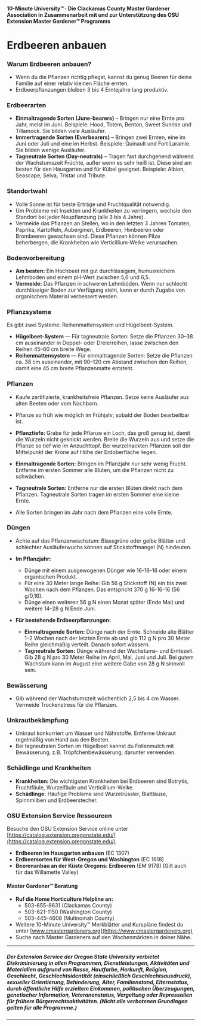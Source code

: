 #### 10-Minute University™ · Die Clackamas County Master Gardener Association in Zusammenarbeit mit und zur Unterstützung des OSU Extension Master Gardener™ Programms

# Erdbeeren anbauen

### Warum Erdbeeren anbauen?
- Wenn du die Pflanzen richtig pflegst, kannst du genug Beeren für deine Familie auf einer relativ kleinen Fläche ernten.
- Erdbeerpflanzungen bleiben 3 bis 4 Erntejahre lang produktiv.

### Erdbeerarten
- **Einmaltragende Sorten (June-bearers)** – Bringen nur eine Ernte pro Jahr, meist im Juni. Beispiele: Hood, Totem, Benton, Sweet Sunrise und Tillamook. Sie bilden viele Ausläufer.
- **Immertragende Sorten (Everbearers)** – Bringen zwei Ernten, eine im Juni oder Juli und eine im Herbst. Beispiele: Quinault und Fort Laramie. Sie bilden wenige Ausläufer.
- **Tagneutrale Sorten (Day-neutrals)** – Tragen fast durchgehend während der Wachstumszeit Früchte, außer wenn es sehr heiß ist. Diese sind am besten für den Hausgarten und für Kübel geeignet. Beispiele: Albion, Seascape, Selva, Tristar und Tribute.

### Standortwahl
- Volle Sonne ist für beste Erträge und Fruchtqualität notwendig.
- Um Probleme mit Insekten und Krankheiten zu verringern, wechsle den Standort bei jeder Neupflanzung (alle 3 bis 4 Jahre).
- Vermeide das Pflanzen an Stellen, wo in den letzten 3 Jahren Tomaten, Paprika, Kartoffeln, Auberginen, Erdbeeren, Himbeeren oder Brombeeren gewachsen sind. Diese Pflanzen können Pilze beherbergen, die Krankheiten wie Verticillium-Welke verursachen.

### Bodenvorbereitung
- **Am besten:** Ein Hochbeet mit gut durchlässigem, humusreichem Lehmboden und einem pH-Wert zwischen 5,6 und 6,5.
- **Vermeide:** Das Pflanzen in schweren Lehmböden. Wenn nur schlecht durchlässiger Boden zur Verfügung steht, kann er durch Zugabe von organischem Material verbessert werden.

### Pflanzsysteme
Es gibt zwei Systeme: Reihenmattensystem und Hügelbeet-System.

- **Hügelbeet-System** — Für tagneutrale Sorten: Setze die Pflanzen 30–38 cm auseinander in Doppel- oder Dreierreihen, lasse zwischen den Reihen 45–60 cm breite Wege.
- **Reihenmattensystem** — Für einmaltragende Sorten: Setze die Pflanzen ca. 38 cm auseinander, mit 90–120 cm Abstand zwischen den Reihen, damit eine 45 cm breite Pflanzenmatte entsteht.

### Pflanzen
- Kaufe zertifizierte, krankheitsfreie Pflanzen. Setze keine Ausläufer aus alten Beeten oder vom Nachbarn.
- Pflanze so früh wie möglich im Frühjahr, sobald der Boden bearbeitbar ist.
- **Pflanztiefe:** Grabe für jede Pflanze ein Loch, das groß genug ist, damit die Wurzeln nicht geknickt werden. Breite die Wurzeln aus und setze die Pflanze so tief wie im Anzuchttopf. Bei wurzelnackten Pflanzen soll der Mittelpunkt der Krone auf Höhe der Erdoberfläche liegen.

- **Einmaltragende Sorten:** Bringen im Pflanzjahr nur sehr wenig Frucht. Entferne im ersten Sommer alle Blüten, um die Pflanzen nicht zu schwächen.
- **Tagneutrale Sorten:** Entferne nur die ersten Blüten direkt nach dem Pflanzen. Tagneutrale Sorten tragen im ersten Sommer eine kleine Ernte.
- Alle Sorten bringen im Jahr nach dem Pflanzen eine volle Ernte.

### Düngen
- Achte auf das Pflanzenwachstum: Blassgrüne oder gelbe Blätter und schlechter Ausläuferwuchs können auf Stickstoffmangel (N) hindeuten.

- **Im Pflanzjahr:**
  - Dünge mit einem ausgewogenen Dünger wie 16-16-16 oder einem organischen Produkt.
  - Für eine 30 Meter lange Reihe: Gib 56 g Stickstoff (N) ein bis zwei Wochen nach dem Pflanzen. Das entspricht 370 g 16-16-16 (56 g/0,16).
  - Dünge einen weiteren 56 g N einen Monat später (Ende Mai) und weitere 14–28 g N Ende Juni.

- **Für bestehende Erdbeerpflanzungen:**
  - **Einmaltragende Sorten:** Dünge nach der Ernte. Schneide alte Blätter 1–2 Wochen nach der letzten Ernte ab und gib 112 g N pro 30 Meter Reihe gleichmäßig verteilt. Danach sofort wässern.
  - **Tagneutrale Sorten:** Dünge während der Wachstums- und Erntezeit. Gib 28 g N pro 30 Meter Reihe im April, Mai, Juni und Juli. Bei gutem Wachstum kann im August eine weitere Gabe von 28 g N sinnvoll sein.

### Bewässerung
- Gib während der Wachstumszeit wöchentlich 2,5 bis 4 cm Wasser. Vermeide Trockenstress für die Pflanzen.

### Unkrautbekämpfung
- Unkraut konkurriert um Wasser und Nährstoffe. Entferne Unkraut regelmäßig von Hand aus den Beeten.
- Bei tagneutralen Sorten im Hügelbeet kannst du Folienmulch mit Bewässerung, z.B. Tröpfchenbewässerung, darunter verwenden.

### Schädlinge und Krankheiten
- **Krankheiten:** Die wichtigsten Krankheiten bei Erdbeeren sind Botrytis, Fruchtfäule, Wurzelfäule und Verticillium-Welke.
- **Schädlinge:** Häufige Probleme sind Wurzelrüssler, Blattläuse, Spinnmilben und Erdbeerstecher.

### OSU Extension Service Ressourcen
Besuche den OSU Extension Service online unter [https://catalog.extension.oregonstate.edu/](https://catalog.extension.oregonstate.edu/)

- **Erdbeeren im Hausgarten anbauen** (EC 1307)
- **Erdbeersorten für West-Oregon und Washington** (EC 1618)
- **Beerenanbau an der Küste Oregons: Erdbeeren** (EM 9178) (Gilt auch für das Willamette Valley)

#### Master Gardener™ Beratung

- **Ruf die Home Horticulture Helpline an:**
  - 503-655-8631 (Clackamas County)
  - 503-821-1150 (Washington County)
  - 503-445-4608 (Multnomah County)
- Weitere 10-Minute University™ Merkblätter und Kurspläne findest du unter [www.cmastergardeners.org](https://www.cmastergardeners.org)
- Suche nach Master Gardeners auf den Wochenmärkten in deiner Nähe.

---

##### Der Extension Service der Oregon State University verbietet Diskriminierung in allen Programmen, Dienstleistungen, Aktivitäten und Materialien aufgrund von Rasse, Hautfarbe, Herkunft, Religion, Geschlecht, Geschlechtsidentität (einschließlich Geschlechtsausdruck), sexueller Orientierung, Behinderung, Alter, Familienstand, Elternstatus, durch öffentliche Hilfe erzieltem Einkommen, politischen Überzeugungen, genetischer Information, Veteranenstatus, Vergeltung oder Repressalien für frühere Bürgerrechtsaktivitäten. (Nicht alle verbotenen Grundlagen gelten für alle Programme.)
---